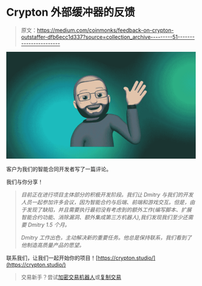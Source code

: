# Crypton 外部缓冲器的反馈

> 原文：<https://medium.com/coinmonks/feedback-on-crypton-outstaffer-dfb6ecc1d337?source=collection_archive---------51----------------------->

![](img/cd184f4477f7a46de01a51e2e0a9e611.png)

客户为我们的智能合同开发者写了一篇评论。

我们与你分享！

> *目前正在进行项目主体部分的积极开发阶段。我们让 Dmitry 与我们的开发人员一起参加许多会议，因为智能合约与后端、前端和游戏交互。但是，由于发现了缺陷，并且需要执行最初没有考虑到的额外工作(编写脚本、扩展智能合约功能、消除漏洞、额外集成第三方机器人),我们发现我们至少还需要 Dmitry 1.5 个月。*
> 
> *Dmitry 工作出色，主动解决新的重要任务。他总是保持联系，我们看到了他制造高质量产品的愿望。*

联系我们，让我们一起开始你的项目！[https://crypton.studio/](https://crypton.studio/)

> 交易新手？尝试[加密交易机器人](/coinmonks/crypto-trading-bot-c2ffce8acb2a)或[复制交易](/coinmonks/top-10-crypto-copy-trading-platforms-for-beginners-d0c37c7d698c)